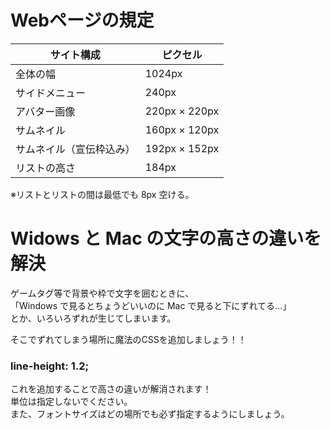 # Webページの規定
| サイト構成 | ピクセル |
| ---- | ---- |
| 全体の幅 | 1024px |
| サイドメニュー | 240px |
| アバター画像 | 220px × 220px |
| サムネイル | 160px × 120px |
| サムネイル（宣伝枠込み） | 192px × 152px |
| リストの高さ | 184px |

※リストとリストの間は最低でも 8px 空ける。

# Widows と Mac の文字の高さの違いを解決
ゲームタグ等で背景や枠で文字を囲むときに、  
「Windows で見るとちょうどいいのに Mac で見ると下にずれてる…」  
とか、いろいろずれが生じてしまいます。  
  
そこでずれてしまう場所に魔法のCSSを追加しましょう！！
  
### line-height: 1.2;
  
これを追加することで高さの違いが解消されます！  
単位は指定しないでください。  
また、フォントサイズはどの場所でも必ず指定するようにしましょう。  
